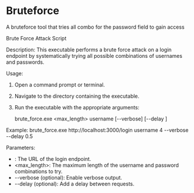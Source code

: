 # Bruteforce
A bruteforce tool that tries all combo for the password field to gain access


Brute Force Attack Script

Description:
This executable performs a brute force attack on a login endpoint by systematically trying all possible combinations of usernames and passwords.

Usage:
1. Open a command prompt or terminal.
2. Navigate to the directory containing the executable.
3. Run the executable with the appropriate arguments:

   brute_force.exe <url><max_length> username [--verbose] [--delay <seconds>]

Example:
brute_force.exe http://localhost:3000/login username 4 --verbose --delay 0.5

Parameters:
- <url>: The URL of the login endpoint.
- <max_length>: The maximum length of the username and password combinations to try.
- --verbose (optional): Enable verbose output.
- --delay <seconds> (optional): Add a delay between requests.

